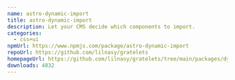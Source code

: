 ```yaml
---
name: astro-dynamic-import
title: astro-dynamic-import
description: Let your CMS decide which components to import.
categories:
  - css+ui
npmUrl: https://www.npmjs.com/package/astro-dynamic-import
repoUrl: https://github.com/lilnasy/gratelets
homepageUrl: https://github.com/lilnasy/gratelets/tree/main/packages/dynamic-import
downloads: 4832
---
```

